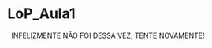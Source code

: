 # LoP_Aula1
<html>
	<head>
	  <meta charset="UTF-8">
	  <script src="Lógica de Programação"> 
	  </script> 
	</head>
	<body>
		INFELIZMENTE NÃO FOI DESSA VEZ, TENTE NOVAMENTE!
	</body>
</html>
